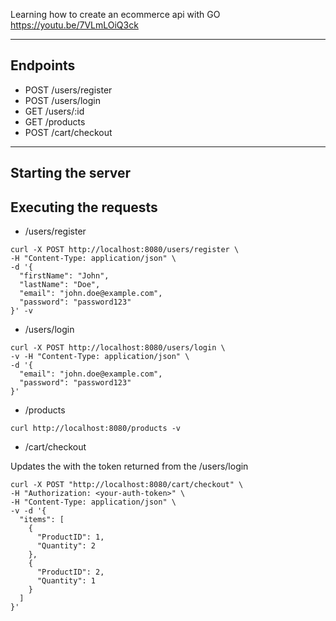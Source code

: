 
Learning how to create an ecommerce api with GO https://youtu.be/7VLmLOiQ3ck

---

## Endpoints

- POST /users/register
- POST /users/login
- GET /users/:id
- GET /products
- POST /cart/checkout


---

## Starting the server



## Executing the requests

- /users/register

```
curl -X POST http://localhost:8080/users/register \
-H "Content-Type: application/json" \
-d '{
  "firstName": "John",
  "lastName": "Doe",
  "email": "john.doe@example.com",
  "password": "password123"
}' -v
```


- /users/login

```
curl -X POST http://localhost:8080/users/login \
-v -H "Content-Type: application/json" \
-d '{
  "email": "john.doe@example.com",
  "password": "password123"
}'
```


- /products

```
curl http://localhost:8080/products -v
```


- /cart/checkout

Updates the <your-auth-token> with the token returned from the /users/login

```
curl -X POST "http://localhost:8080/cart/checkout" \
-H "Authorization: <your-auth-token>" \
-H "Content-Type: application/json" \
-v -d '{
  "items": [
    {
      "ProductID": 1,
      "Quantity": 2
    },
    {
      "ProductID": 2,
      "Quantity": 1
    }
  ]
}'
```